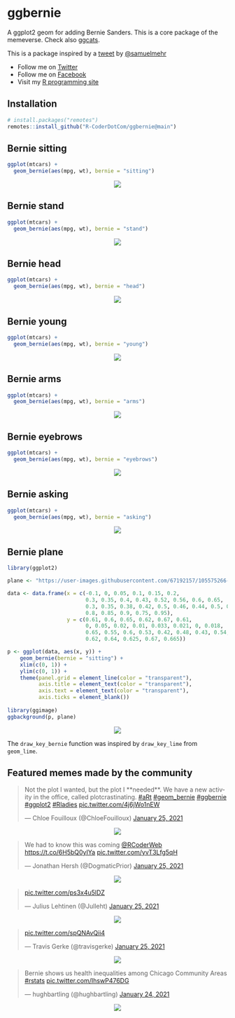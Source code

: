 # ggbernie
A ggplot2 geom for adding Bernie Sanders. This is a core package of the memeverse. Check also [ggcats](https://github.com/R-CoderDotCom/ggcats).

This is a package inspired by a [tweet](https://twitter.com/samuelmehr/status/1352348108013895693) by [@samuelmehr](https://twitter.com/samuelmehr)

+ Follow me on [Twitter](https://twitter.com/RCoderWeb)
+ Follow me on [Facebook](https://www.facebook.com/RCODERweb)
+ Visit my [R programming site](https://r-coder.com/)


## Installation
```r
# install.packages("remotes")
remotes::install_github("R-CoderDotCom/ggbernie@main")
```

## Bernie sitting
```r
ggplot(mtcars) +
  geom_bernie(aes(mpg, wt), bernie = "sitting")
```
<p align="center">
 <img src="https://user-images.githubusercontent.com/67192157/105496237-80897b00-5cbd-11eb-996a-b77e89011b31.png">
</p>


## Bernie stand

```r
ggplot(mtcars) +
  geom_bernie(aes(mpg, wt), bernie = "stand")
```

<p align="center">
 <img src="https://user-images.githubusercontent.com/67192157/105496133-5cc63500-5cbd-11eb-8343-aae625f2ca21.png">
</p>



## Bernie head

```r
ggplot(mtcars) +
  geom_bernie(aes(mpg, wt), bernie = "head")
```

<p align="center">
 <img src="https://user-images.githubusercontent.com/67192157/105522490-9d35ab00-5cdd-11eb-94a5-6cfc48e5ed04.png">
</p>


## Bernie young

```r
ggplot(mtcars) +
  geom_bernie(aes(mpg, wt), bernie = "young")
```

<p align="center">
 <img src="https://user-images.githubusercontent.com/67192157/105522466-9149e900-5cdd-11eb-9661-5faa3fcf810b.png">
</p>


## Bernie arms

```r
ggplot(mtcars) +
  geom_bernie(aes(mpg, wt), bernie = "arms")
```

<p align="center">
 <img src="https://user-images.githubusercontent.com/67192157/105522421-8000dc80-5cdd-11eb-83b9-6c5c38627ae2.png">
</p>


## Bernie eyebrows

```r
ggplot(mtcars) +
  geom_bernie(aes(mpg, wt), bernie = "eyebrows")
```

<p align="center">
 <img src="https://user-images.githubusercontent.com/67192157/105522372-711a2a00-5cdd-11eb-9b15-c490bbf1f5ad.png">
</p>


## Bernie asking

```r
ggplot(mtcars) +
  geom_bernie(aes(mpg, wt), bernie = "asking")
```

<p align="center">
 <img src="https://user-images.githubusercontent.com/67192157/105522716-dec65600-5cdd-11eb-844f-62b530bdd8ea.png">
</p>


## Bernie plane
```r
library(ggplot2)

plane <- "https://user-images.githubusercontent.com/67192157/105575266-b173b980-5d6a-11eb-90e3-a7ddea0fe52b.png"

data <- data.frame(x = c(-0.1, 0, 0.05, 0.1, 0.15, 0.2,
                         0.3, 0.35, 0.4, 0.43, 0.52, 0.56, 0.6, 0.65,
                         0.3, 0.35, 0.38, 0.42, 0.5, 0.46, 0.44, 0.5, 0.51, 0.45, 0.6, 0.56, 0.63,
                         0.8, 0.85, 0.9, 0.75, 0.95),
                   y = c(0.61, 0.6, 0.65, 0.62, 0.67, 0.61,
                         0, 0.05, 0.02, 0.01, 0.033, 0.021, 0, 0.018,
                         0.65, 0.55, 0.6, 0.53, 0.42, 0.48, 0.43, 0.54, 0.6, 0.58, 0.55, 0.57, 0.65,
                         0.62, 0.64, 0.625, 0.67, 0.665))

p <- ggplot(data, aes(x, y)) +
    geom_bernie(bernie = "sitting") +
    xlim(c(0, 1)) +
    ylim(c(0, 1)) + 
    theme(panel.grid = element_line(color = "transparent"),
          axis.title = element_text(color = "transparent"),
          axis.text = element_text(color = "transparent"),
          axis.ticks = element_blank())
   
library(ggimage)
ggbackground(p, plane)
```

<p align="center">
 <img src="https://user-images.githubusercontent.com/67192157/105576624-59da4b80-5d74-11eb-9bf7-e3f73c9aebd6.png">
</p>


The `draw_key_bernie` function was inspired by `draw_key_lime` from `geom_lime`.



## Featured memes made by the community

<blockquote class="twitter-tweet"><p lang="en" dir="ltr">Not the plot I wanted, but the plot I **needed**. We have a new activity in the office, called plotcrastinating. <a href="https://twitter.com/hashtag/aRt?src=hash&amp;ref_src=twsrc%5Etfw">#aRt</a> <a href="https://twitter.com/hashtag/geom_bernie?src=hash&amp;ref_src=twsrc%5Etfw">#geom_bernie</a> <a href="https://twitter.com/hashtag/ggbernie?src=hash&amp;ref_src=twsrc%5Etfw">#ggbernie</a> <a href="https://twitter.com/hashtag/ggplot2?src=hash&amp;ref_src=twsrc%5Etfw">#ggplot2</a> <a href="https://twitter.com/hashtag/Rladies?src=hash&amp;ref_src=twsrc%5Etfw">#Rladies</a> <a href="https://t.co/4j6jWo1nEW">pic.twitter.com/4j6jWo1nEW</a></p>&mdash; Chloe Fouilloux (@ChloeFouilloux) <a href="https://twitter.com/ChloeFouilloux/status/1353694206221578241?ref_src=twsrc%5Etfw">January 25, 2021</a></blockquote>

<p align="center">
 <img src="https://user-images.githubusercontent.com/67192157/105769340-f7dd3a00-5f5d-11eb-9a25-942a5ed8444f.png">
</p>





<blockquote class="twitter-tweet"><p lang="en" dir="ltr">We had to know this was coming <a href="https://twitter.com/RCoderWeb?ref_src=twsrc%5Etfw">@RCoderWeb</a> <a href="https://t.co/6H5bQ0yIYa">https://t.co/6H5bQ0yIYa</a> <a href="https://t.co/yvT3Lfg5qH">pic.twitter.com/yvT3Lfg5qH</a></p>&mdash; Jonathan Hersh (@DogmaticPrior) <a href="https://twitter.com/DogmaticPrior/status/1353598291993190400?ref_src=twsrc%5Etfw">January 25, 2021</a></blockquote>


<p align="center">
 <img src="https://user-images.githubusercontent.com/67192157/105769778-a1bcc680-5f5e-11eb-9c43-31b813a42747.gif">
</p>




<blockquote class="twitter-tweet"><p lang="und" dir="ltr"><a href="https://t.co/ps3x4u5lDZ">pic.twitter.com/ps3x4u5lDZ</a></p>&mdash; Julius Lehtinen (@Julleht) <a href="https://twitter.com/Julleht/status/1353773011233603584?ref_src=twsrc%5Etfw">January 25, 2021</a></blockquote> 



<p align="center">
 <img src="https://user-images.githubusercontent.com/67192157/105770010-f8c29b80-5f5e-11eb-9824-218bc2c2fda7.png">
</p>


<blockquote class="twitter-tweet"><p lang="und" dir="ltr"><a href="https://t.co/spQNAvQii4">pic.twitter.com/spQNAvQii4</a></p>&mdash; Travis Gerke (@travisgerke) <a href="https://twitter.com/travisgerke/status/1353807894362411009?ref_src=twsrc%5Etfw">January 25, 2021</a></blockquote>

<p align="center">
 <img src="https://user-images.githubusercontent.com/67192157/105770121-1263e300-5f5f-11eb-8b32-9a2f64cef412.png">
</p>




<blockquote class="twitter-tweet"><p lang="en" dir="ltr">Bernie shows us health inequalities among Chicago Community Areas <a href="https://twitter.com/hashtag/rstats?src=hash&amp;ref_src=twsrc%5Etfw">#rstats</a> <a href="https://t.co/IhswP476DG">pic.twitter.com/IhswP476DG</a></p>&mdash; hughbartling (@hughbartling) <a href="https://twitter.com/hughbartling/status/1353462290142519296?ref_src=twsrc%5Etfw">January 24, 2021</a></blockquote>


<p align="center">
 <img src="https://user-images.githubusercontent.com/67192157/105770301-4b03bc80-5f5f-11eb-8984-2b78ebc171c0.png">
</p>



